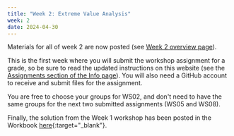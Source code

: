 ```yaml
---
title: "Week 2: Extreme Value Analysis"
week: 2
date: 2024-04-30
---
```


<!-- <a href="" target="_blank">link</a> -->
<!-- <a href="https://tudelft-citg.github.io/HOS-prob-design/unlisted/assignment.html" target="_blank">Start HW 1</a> -->

Materials for all of week 2 are now posted (see [Week 2 overview page](https://tudelft-citg.github.io/HOS-prob-design-24/week/02)).

This is the first week where you will submit the workshop assignment for a grade, so be sure to read the updated instructions on this website (see the [Assignments section of the Info page](https://tudelft-citg.github.io/HOS-prob-design-24/info/#assignments)). You will also need a GitHub account to receive and submit files for the assignment.

You are free to choose your groups for WS02, and don't need to have the same groups for the next two submitted assignments (WS05 and WS08).

Finally, the solution from the Week 1 workshop has been posted in the Workbook [here](https://teachbooks.github.io/HOS-workbook/2024/workshop/01_solution.html#){:target="_blank"}.